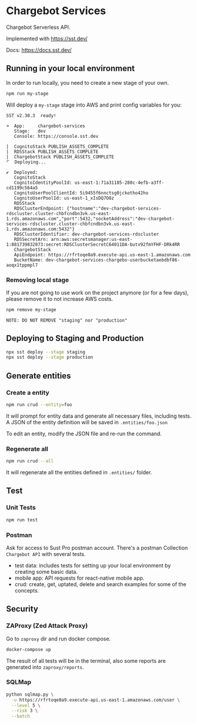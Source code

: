 # Chargebot Services
Chargebot Serverless API.

Implemented with https://sst.dev/

Docs: https://docs.sst.dev/

## Running in your local environment
In order to run locally, you need to create a new stage of your own.

```bash
npm run my-stage
```

Will deploy a `my-stage` stage into AWS and print config variables for you:
```
SST v2.30.3  ready!

➜  App:     chargebot-services
   Stage:   dev
   Console: https://console.sst.dev

|  CognitoStack PUBLISH_ASSETS_COMPLETE 
|  RDSStack PUBLISH_ASSETS_COMPLETE 
|  ChargebotStack PUBLISH_ASSETS_COMPLETE 
⠋  Deploying...

✔  Deployed:
   CognitoStack
   CognitoIdentityPoolId: us-east-1:71a31185-280c-4efb-a3ff-cd1199c564a5
   CognitoUserPoolClientId: 5i9455f6nnctsg0jckotho42ho
   CognitoUserPoolId: us-east-1_xIsDQ7O8z
   RDSStack
   RDSClusterEndpoint: {"hostname":"dev-chargebot-services-rdscluster.cluster-chbfcndbn3vk.us-east-1.rds.amazonaws.com","port":5432,"socketAddress":"dev-chargebot-services-rdscluster.cluster-chbfcndbn3vk.us-east-1.rds.amazonaws.com:5432"}
   RDSClusterIdentifier: dev-chargebot-services-rdscluster
   RDSSecretArn: arn:aws:secretsmanager:us-east-1:881739832873:secret:RDSClusterSecretC64011DA-butv92fmYFHF-DRk4RR
   ChargebotStack
   ApiEndpoint: https://rfrtoqe0a9.execute-api.us-east-1.amazonaws.com
   BucketName: dev-chargebot-services-chargebo-userbucketaebdbf86-aoqx1tppmpl7
```

### Removing local stage
If you are not going to use work on the project anymore (or for a few days), please remove it to not increase AWS costs.
```bash
npm remove my-stage
```
`NOTE: DO NOT REMOVE "staging" nor "production"`

## Deploying to Staging and Production
```bash
npx sst deploy --stage staging
npx sst deploy --stage production
```

## Generate entities
### Create a entity
```bash
npm run crud --entity=foo
```
It will prompt for entity data and generate all necessary files, including tests.
A JSON of the entity definition will be saved in `.entities/foo.json`

To edit an entity, modify the JSON file and re-run the command.
### Regenerate all
```bash
npm run crud --all
```
It will regenerate all the entities defined in `.entities/` folder.
## Test
### Unit Tests
```bash
npm run test
```
### Postman
Ask for access to Sust Pro postman account. There's a postman Collection `Chargebot API` with several tests.
* test data: includes tests for setting up your local environment by creating some basic data.
* mobile app: API requests for react-native mobile app.
* crud: create, get, uptated, delete and search examples for some of the concepts.

## Security
### ZAProxy (Zed Attack Proxy)

Go to `zaproxy` dir and run docker compose.

```bash
docker-compose up
```

The result of all tests will be in the terminal, also some reports are generated into `zaproxy/reports`.

### SQLMap
```bash
python sqlmap.py \
  -u https://rfrtoqe0a9.execute-api.us-east-1.amazonaws.com/user \
  --level 5 \
  --risk 3 \
  --batch
```